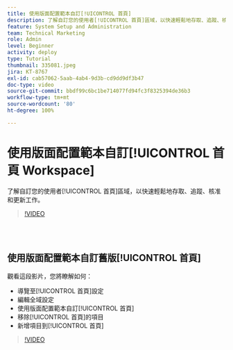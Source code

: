 ```yaml
---
title: 使用版面配置範本自訂[!UICONTROL 首頁]
description: 了解自訂您的使用者[!UICONTROL 首頁]區域，以快速輕鬆地存取、追蹤、核准和更新工作。
feature: System Setup and Administration
team: Technical Marketing
role: Admin
level: Beginner
activity: deploy
type: Tutorial
thumbnail: 335081.jpeg
jira: KT-8767
exl-id: cab57062-5aab-4ab4-9d3b-cd9dd9df3b47
doc-type: video
source-git-commit: bbdf99c6bc1be714077fd94fc3f8325394de36b3
workflow-type: tm+mt
source-wordcount: '80'
ht-degree: 100%

---
```


# 使用版面配置範本自訂[!UICONTROL 首頁 Workspace]

了解自訂您的使用者[!UICONTROL 首頁]區域，以快速輕鬆地存取、追蹤、核准和更新工作。

>[!VIDEO](https://video.tv.adobe.com/v/3428091/?quality=12&learn=on&enablevpops=1)

<br>
</br>

## 使用版面配置範本自訂舊版[!UICONTROL 首頁]

觀看這段影片，您將瞭解如何：

* 導覽至[!UICONTROL 首頁]設定
* 編輯全域設定
* 使用版面配置範本自訂[!UICONTROL 首頁]
* 移除[!UICONTROL 首頁]的項目
* 新增項目到[!UICONTROL 首頁]

>[!VIDEO](https://video.tv.adobe.com/v/335081/?quality=12&learn=on&enablevpops=1)
